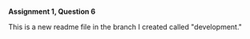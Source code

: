 **Assignment 1, Question 6**

This is a new readme file in the branch I created called "development."

